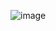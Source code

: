 ![image](https://github.com/Abiji-2020/Leetcode-2024/assets/145255212/124f6b40-0257-4c94-be2f-45818c2958e7)
